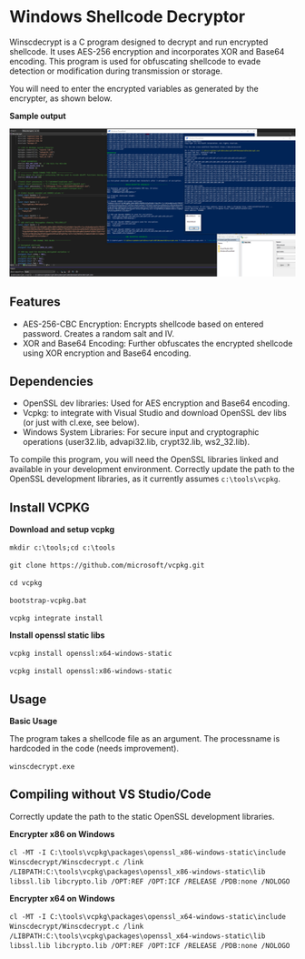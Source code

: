 # Windows Shellcode Decryptor

Winscdecrypt is a C program designed to decrypt and run encrypted shellcode. It uses AES-256 encryption and incorporates XOR and Base64 encoding. This program is used for obfuscating shellcode to evade detection or modification during transmission or storage.

You will need to enter the encrypted variables as generated by the encrypter, as shown below.

**Sample output**

<img src="sample_output.png" width=800>

## Features

  * AES-256-CBC Encryption: Encrypts shellcode based on entered password. Creates a random salt and IV.
  * XOR and Base64 Encoding: Further obfuscates the encrypted shellcode using XOR encryption and Base64 encoding.

## Dependencies

  * OpenSSL dev libraries: Used for AES encryption and Base64 encoding.
  * Vcpkg: to integrate with Visual Studio and download OpenSSL dev libs (or just with cl.exe, see below).
  * Windows System Libraries: For secure input and cryptographic operations (user32.lib, advapi32.lib, crypt32.lib, ws2_32.lib).

To compile this program, you will need the OpenSSL libraries linked and available in your development environment.
Correctly update the path to the OpenSSL development libraries, as it currently assumes ```c:\tools\vcpkg```.

## Install VCPKG

**Download and setup vcpkg**

```mkdir c:\tools;cd c:\tools```

```git clone https://github.com/microsoft/vcpkg.git```

```cd vcpkg```

```bootstrap-vcpkg.bat```

```vcpkg integrate install```

**Install openssl static libs**

```vcpkg install openssl:x64-windows-static```

```vcpkg install openssl:x86-windows-static```

## Usage
**Basic Usage**

The program takes a shellcode file as an argument. The processname is hardcoded in the code (needs improvement).

```winscdecrypt.exe```

## Compiling without VS Studio/Code

Correctly update the path to the static OpenSSL development libraries.

**Encrypter x86 on Windows**

```cl -MT -I C:\tools\vcpkg\packages\openssl_x86-windows-static\include Winscdecrypt/Winscdecrypt.c /link /LIBPATH:C:\tools\vcpkg\packages\openssl_x86-windows-static\lib libssl.lib libcrypto.lib /OPT:REF /OPT:ICF /RELEASE /PDB:none /NOLOGO```

**Encrypter x64 on Windows**

```cl -MT -I C:\tools\vcpkg\packages\openssl_x64-windows-static\include Winscdecrypt/Winscdecrypt.c /link /LIBPATH:C:\tools\vcpkg\packages\openssl_x64-windows-static\lib libssl.lib libcrypto.lib /OPT:REF /OPT:ICF /RELEASE /PDB:none /NOLOGO```